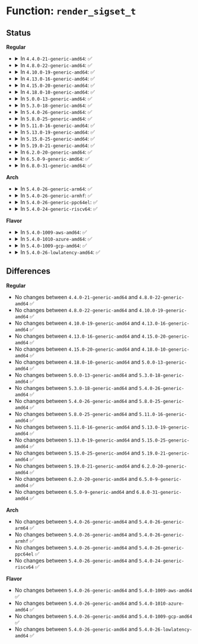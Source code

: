 # Function: <code>render_sigset_t</code>

## Status
<b>Regular</b>
<ul>
<li>
<details>
<summary>In <code>4.4.0-21-generic-amd64</code>: ✅</summary>

```c
void render_sigset_t(struct seq_file * m, const char * header, sigset_t * set)
```

```json
{
  "name": "render_sigset_t",
  "collision_type": "Unique Global",
  "inline_type": "No",
  "funcs": [
    {
      "addr": 18446744071581469040,
      "name": "render_sigset_t",
      "external": true,
      "loc": "fs/proc/array.c:220",
      "file": "fs/proc/array.c",
      "inline": "seen, unknown",
      "caller_inline": [],
      "caller_func": [
        "fs/signalfd.c:signalfd_show_fdinfo",
        "fs/proc/array.c:proc_pid_status",
        "fs/proc/array.c:proc_pid_status",
        "fs/proc/array.c:proc_pid_status",
        "fs/proc/array.c:proc_pid_status",
        "fs/proc/array.c:proc_pid_status"
      ]
    }
  ],
  "symbols": [
    {
      "addr": 18446744071581469040,
      "name": "render_sigset_t",
      "section": ".text",
      "bind": "STB_GLOBAL",
      "size": 143
    }
  ]
}
```
</details>
</li>
<li>
<details>
<summary>In <code>4.8.0-22-generic-amd64</code>: ✅</summary>

```c
void render_sigset_t(struct seq_file * m, const char * header, sigset_t * set)
```

```json
{
  "name": "render_sigset_t",
  "collision_type": "Unique Global",
  "inline_type": "No",
  "funcs": [
    {
      "addr": 18446744071581653456,
      "name": "render_sigset_t",
      "external": true,
      "loc": "fs/proc/array.c:238",
      "file": "fs/proc/array.c",
      "inline": "seen, unknown",
      "caller_inline": [],
      "caller_func": [
        "fs/signalfd.c:signalfd_show_fdinfo",
        "fs/proc/array.c:proc_pid_status",
        "fs/proc/array.c:proc_pid_status",
        "fs/proc/array.c:proc_pid_status",
        "fs/proc/array.c:proc_pid_status",
        "fs/proc/array.c:proc_pid_status"
      ]
    }
  ],
  "symbols": [
    {
      "addr": 18446744071581653456,
      "name": "render_sigset_t",
      "section": ".text",
      "bind": "STB_GLOBAL",
      "size": 149
    }
  ]
}
```
</details>
</li>
<li>
<details>
<summary>In <code>4.10.0-19-generic-amd64</code>: ✅</summary>

```c
void render_sigset_t(struct seq_file * m, const char * header, sigset_t * set)
```

```json
{
  "name": "render_sigset_t",
  "collision_type": "Unique Global",
  "inline_type": "No",
  "funcs": [
    {
      "addr": 18446744071581741760,
      "name": "render_sigset_t",
      "external": true,
      "loc": "fs/proc/array.c:232",
      "file": "fs/proc/array.c",
      "inline": "seen, unknown",
      "caller_inline": [],
      "caller_func": [
        "fs/signalfd.c:signalfd_show_fdinfo",
        "fs/proc/array.c:proc_pid_status",
        "fs/proc/array.c:proc_pid_status",
        "fs/proc/array.c:proc_pid_status",
        "fs/proc/array.c:proc_pid_status",
        "fs/proc/array.c:proc_pid_status"
      ]
    }
  ],
  "symbols": [
    {
      "addr": 18446744071581741760,
      "name": "render_sigset_t",
      "section": ".text",
      "bind": "STB_GLOBAL",
      "size": 162
    }
  ]
}
```
</details>
</li>
<li>
<details>
<summary>In <code>4.13.0-16-generic-amd64</code>: ✅</summary>

```c
void render_sigset_t(struct seq_file * m, const char * header, sigset_t * set)
```

```json
{
  "name": "render_sigset_t",
  "collision_type": "Unique Global",
  "inline_type": "No",
  "funcs": [
    {
      "addr": 18446744071581795648,
      "name": "render_sigset_t",
      "external": true,
      "loc": "fs/proc/array.c:236",
      "file": "fs/proc/array.c",
      "inline": "seen, unknown",
      "caller_inline": [],
      "caller_func": [
        "fs/signalfd.c:signalfd_show_fdinfo",
        "fs/proc/array.c:proc_pid_status",
        "fs/proc/array.c:proc_pid_status",
        "fs/proc/array.c:proc_pid_status",
        "fs/proc/array.c:proc_pid_status",
        "fs/proc/array.c:proc_pid_status"
      ]
    }
  ],
  "symbols": [
    {
      "addr": 18446744071581795648,
      "name": "render_sigset_t",
      "section": ".text",
      "bind": "STB_GLOBAL",
      "size": 162
    }
  ]
}
```
</details>
</li>
<li>
<details>
<summary>In <code>4.15.0-20-generic-amd64</code>: ✅</summary>

```c
void render_sigset_t(struct seq_file * m, const char * header, sigset_t * set)
```

```json
{
  "name": "render_sigset_t",
  "collision_type": "Unique Global",
  "inline_type": "No",
  "funcs": [
    {
      "addr": 18446744071581945216,
      "name": "render_sigset_t",
      "external": true,
      "loc": "fs/proc/array.c:233",
      "file": "fs/proc/array.c",
      "inline": "seen, unknown",
      "caller_inline": [],
      "caller_func": [
        "fs/signalfd.c:signalfd_show_fdinfo",
        "fs/proc/array.c:proc_pid_status",
        "fs/proc/array.c:proc_pid_status",
        "fs/proc/array.c:proc_pid_status",
        "fs/proc/array.c:proc_pid_status",
        "fs/proc/array.c:proc_pid_status"
      ]
    }
  ],
  "symbols": [
    {
      "addr": 18446744071581945216,
      "name": "render_sigset_t",
      "section": ".text",
      "bind": "STB_GLOBAL",
      "size": 162
    }
  ]
}
```
</details>
</li>
<li>
<details>
<summary>In <code>4.18.0-10-generic-amd64</code>: ✅</summary>

```c
void render_sigset_t(struct seq_file * m, const char * header, sigset_t * set)
```

```json
{
  "name": "render_sigset_t",
  "collision_type": "Unique Global",
  "inline_type": "No",
  "funcs": [
    {
      "addr": 18446744071582130592,
      "name": "render_sigset_t",
      "external": true,
      "loc": "fs/proc/array.c:229",
      "file": "fs/proc/array.c",
      "inline": "seen, unknown",
      "caller_inline": [],
      "caller_func": [
        "fs/signalfd.c:signalfd_show_fdinfo",
        "fs/proc/array.c:proc_pid_status",
        "fs/proc/array.c:proc_pid_status",
        "fs/proc/array.c:proc_pid_status",
        "fs/proc/array.c:proc_pid_status",
        "fs/proc/array.c:proc_pid_status"
      ]
    }
  ],
  "symbols": [
    {
      "addr": 18446744071582130592,
      "name": "render_sigset_t",
      "section": ".text",
      "bind": "STB_GLOBAL",
      "size": 164
    }
  ]
}
```
</details>
</li>
<li>
<details>
<summary>In <code>5.0.0-13-generic-amd64</code>: ✅</summary>

```c
void render_sigset_t(struct seq_file * m, const char * header, sigset_t * set)
```

```json
{
  "name": "render_sigset_t",
  "collision_type": "Unique Global",
  "inline_type": "No",
  "funcs": [
    {
      "addr": 18446744071582225072,
      "name": "render_sigset_t",
      "external": true,
      "loc": "fs/proc/array.c:229",
      "file": "fs/proc/array.c",
      "inline": "seen, unknown",
      "caller_inline": [],
      "caller_func": [
        "fs/signalfd.c:signalfd_show_fdinfo",
        "fs/proc/array.c:proc_pid_status",
        "fs/proc/array.c:proc_pid_status",
        "fs/proc/array.c:proc_pid_status",
        "fs/proc/array.c:proc_pid_status",
        "fs/proc/array.c:proc_pid_status"
      ]
    }
  ],
  "symbols": [
    {
      "addr": 18446744071582225072,
      "name": "render_sigset_t",
      "section": ".text",
      "bind": "STB_GLOBAL",
      "size": 164
    }
  ]
}
```
</details>
</li>
<li>
<details>
<summary>In <code>5.3.0-18-generic-amd64</code>: ✅</summary>

```c
void render_sigset_t(struct seq_file * m, const char * header, sigset_t * set)
```

```json
{
  "name": "render_sigset_t",
  "collision_type": "Unique Global",
  "inline_type": "No",
  "funcs": [
    {
      "addr": 18446744071582390608,
      "name": "render_sigset_t",
      "external": true,
      "loc": "fs/proc/array.c:229",
      "file": "fs/proc/array.c",
      "inline": "seen, unknown",
      "caller_inline": [],
      "caller_func": [
        "fs/signalfd.c:signalfd_show_fdinfo",
        "fs/proc/array.c:proc_pid_status",
        "fs/proc/array.c:proc_pid_status",
        "fs/proc/array.c:proc_pid_status",
        "fs/proc/array.c:proc_pid_status",
        "fs/proc/array.c:proc_pid_status"
      ]
    }
  ],
  "symbols": [
    {
      "addr": 18446744071582390608,
      "name": "render_sigset_t",
      "section": ".text",
      "bind": "STB_GLOBAL",
      "size": 152
    }
  ]
}
```
</details>
</li>
<li>
<details>
<summary>In <code>5.4.0-26-generic-amd64</code>: ✅</summary>

```c
void render_sigset_t(struct seq_file * m, const char * header, sigset_t * set)
```

```json
{
  "name": "render_sigset_t",
  "collision_type": "Unique Global",
  "inline_type": "No",
  "funcs": [
    {
      "addr": 18446744071582489520,
      "name": "render_sigset_t",
      "external": true,
      "loc": "fs/proc/array.c:229",
      "file": "fs/proc/array.c",
      "inline": "seen, unknown",
      "caller_inline": [],
      "caller_func": [
        "fs/signalfd.c:signalfd_show_fdinfo",
        "fs/proc/array.c:proc_pid_status",
        "fs/proc/array.c:proc_pid_status",
        "fs/proc/array.c:proc_pid_status",
        "fs/proc/array.c:proc_pid_status",
        "fs/proc/array.c:proc_pid_status"
      ]
    }
  ],
  "symbols": [
    {
      "addr": 18446744071582489520,
      "name": "render_sigset_t",
      "section": ".text",
      "bind": "STB_GLOBAL",
      "size": 152
    }
  ]
}
```
</details>
</li>
<li>
<details>
<summary>In <code>5.8.0-25-generic-amd64</code>: ✅</summary>

```c
void render_sigset_t(struct seq_file * m, const char * header, sigset_t * set)
```

```json
{
  "name": "render_sigset_t",
  "collision_type": "Unique Global",
  "inline_type": "No",
  "funcs": [
    {
      "addr": 18446744071582788720,
      "name": "render_sigset_t",
      "external": true,
      "loc": "fs/proc/array.c:228",
      "file": "fs/proc/array.c",
      "inline": "seen, unknown",
      "caller_inline": [],
      "caller_func": [
        "fs/signalfd.c:signalfd_show_fdinfo",
        "fs/proc/array.c:proc_pid_status",
        "fs/proc/array.c:proc_pid_status",
        "fs/proc/array.c:proc_pid_status",
        "fs/proc/array.c:proc_pid_status",
        "fs/proc/array.c:proc_pid_status"
      ]
    }
  ],
  "symbols": [
    {
      "addr": 18446744071582788720,
      "name": "render_sigset_t",
      "section": ".text",
      "bind": "STB_GLOBAL",
      "size": 152
    }
  ]
}
```
</details>
</li>
<li>
<details>
<summary>In <code>5.11.0-16-generic-amd64</code>: ✅</summary>

```c
void render_sigset_t(struct seq_file * m, const char * header, sigset_t * set)
```

```json
{
  "name": "render_sigset_t",
  "collision_type": "Unique Global",
  "inline_type": "No",
  "funcs": [
    {
      "addr": 18446744071582862848,
      "name": "render_sigset_t",
      "external": true,
      "loc": "fs/proc/array.c:229",
      "file": "fs/proc/array.c",
      "inline": "seen, unknown",
      "caller_inline": [],
      "caller_func": [
        "fs/signalfd.c:signalfd_show_fdinfo",
        "fs/proc/array.c:proc_pid_status",
        "fs/proc/array.c:proc_pid_status",
        "fs/proc/array.c:proc_pid_status",
        "fs/proc/array.c:proc_pid_status",
        "fs/proc/array.c:proc_pid_status"
      ]
    }
  ],
  "symbols": [
    {
      "addr": 18446744071582862848,
      "name": "render_sigset_t",
      "section": ".text",
      "bind": "STB_GLOBAL",
      "size": 152
    }
  ]
}
```
</details>
</li>
<li>
<details>
<summary>In <code>5.13.0-19-generic-amd64</code>: ✅</summary>

```c
void render_sigset_t(struct seq_file * m, const char * header, sigset_t * set)
```

```json
{
  "name": "render_sigset_t",
  "collision_type": "Unique Global",
  "inline_type": "No",
  "funcs": [
    {
      "addr": 18446744071582891056,
      "name": "render_sigset_t",
      "external": true,
      "loc": "fs/proc/array.c:229",
      "file": "fs/proc/array.c",
      "inline": "seen, unknown",
      "caller_inline": [],
      "caller_func": [
        "fs/signalfd.c:signalfd_show_fdinfo",
        "fs/proc/array.c:proc_pid_status",
        "fs/proc/array.c:proc_pid_status",
        "fs/proc/array.c:proc_pid_status",
        "fs/proc/array.c:proc_pid_status",
        "fs/proc/array.c:proc_pid_status"
      ]
    }
  ],
  "symbols": [
    {
      "addr": 18446744071582891056,
      "name": "render_sigset_t",
      "section": ".text",
      "bind": "STB_GLOBAL",
      "size": 152
    }
  ]
}
```
</details>
</li>
<li>
<details>
<summary>In <code>5.15.0-25-generic-amd64</code>: ✅</summary>

```c
void render_sigset_t(struct seq_file * m, const char * header, sigset_t * set)
```

```json
{
  "name": "render_sigset_t",
  "collision_type": "Unique Global",
  "inline_type": "No",
  "funcs": [
    {
      "addr": 18446744071583224512,
      "name": "render_sigset_t",
      "external": true,
      "loc": "fs/proc/array.c:219",
      "file": "fs/proc/array.c",
      "inline": "seen, unknown",
      "caller_inline": [],
      "caller_func": [
        "fs/signalfd.c:signalfd_show_fdinfo",
        "fs/proc/array.c:proc_pid_status",
        "fs/proc/array.c:proc_pid_status",
        "fs/proc/array.c:proc_pid_status",
        "fs/proc/array.c:proc_pid_status",
        "fs/proc/array.c:proc_pid_status"
      ]
    }
  ],
  "symbols": [
    {
      "addr": 18446744071583224512,
      "name": "render_sigset_t",
      "section": ".text",
      "bind": "STB_GLOBAL",
      "size": 152
    }
  ]
}
```
</details>
</li>
<li>
<details>
<summary>In <code>5.19.0-21-generic-amd64</code>: ✅</summary>

```c
void render_sigset_t(struct seq_file * m, const char * header, sigset_t * set)
```

```json
{
  "name": "render_sigset_t",
  "collision_type": "Unique Global",
  "inline_type": "No",
  "funcs": [
    {
      "addr": 18446744071583722480,
      "name": "render_sigset_t",
      "external": true,
      "loc": "fs/proc/array.c:221",
      "file": "fs/proc/array.c",
      "inline": "seen, unknown",
      "caller_inline": [],
      "caller_func": [
        "fs/signalfd.c:signalfd_show_fdinfo",
        "fs/proc/array.c:proc_pid_status",
        "fs/proc/array.c:proc_pid_status",
        "fs/proc/array.c:proc_pid_status",
        "fs/proc/array.c:proc_pid_status",
        "fs/proc/array.c:proc_pid_status"
      ]
    }
  ],
  "symbols": [
    {
      "addr": 18446744071583722480,
      "name": "render_sigset_t",
      "section": ".text",
      "bind": "STB_GLOBAL",
      "size": 155
    }
  ]
}
```
</details>
</li>
<li>
<details>
<summary>In <code>6.2.0-20-generic-amd64</code>: ✅</summary>

```c
void render_sigset_t(struct seq_file * m, const char * header, sigset_t * set)
```

```json
{
  "name": "render_sigset_t",
  "collision_type": "Unique Global",
  "inline_type": "No",
  "funcs": [
    {
      "addr": 18446744071584334400,
      "name": "render_sigset_t",
      "external": true,
      "loc": "fs/proc/array.c:224",
      "file": "fs/proc/array.c",
      "inline": "seen, unknown",
      "caller_inline": [],
      "caller_func": [
        "fs/signalfd.c:signalfd_show_fdinfo",
        "fs/proc/array.c:proc_pid_status",
        "fs/proc/array.c:proc_pid_status",
        "fs/proc/array.c:proc_pid_status",
        "fs/proc/array.c:proc_pid_status",
        "fs/proc/array.c:proc_pid_status"
      ]
    }
  ],
  "symbols": [
    {
      "addr": 18446744071584334400,
      "name": "render_sigset_t",
      "section": ".text",
      "bind": "STB_GLOBAL",
      "size": 155
    }
  ]
}
```
</details>
</li>
<li>
<details>
<summary>In <code>6.5.0-9-generic-amd64</code>: ✅</summary>

```c
void render_sigset_t(struct seq_file * m, const char * header, sigset_t * set)
```

```json
{
  "name": "render_sigset_t",
  "collision_type": "Unique Global",
  "inline_type": "No",
  "funcs": [
    {
      "addr": 18446744071584564576,
      "name": "render_sigset_t",
      "external": true,
      "loc": "fs/proc/array.c:227",
      "file": "fs/proc/array.c",
      "inline": "seen, unknown",
      "caller_inline": [],
      "caller_func": [
        "fs/signalfd.c:signalfd_show_fdinfo",
        "fs/proc/array.c:proc_pid_status",
        "fs/proc/array.c:proc_pid_status",
        "fs/proc/array.c:proc_pid_status",
        "fs/proc/array.c:proc_pid_status",
        "fs/proc/array.c:proc_pid_status"
      ]
    }
  ],
  "symbols": [
    {
      "addr": 18446744071584564576,
      "name": "render_sigset_t",
      "section": ".text",
      "bind": "STB_GLOBAL",
      "size": 163
    }
  ]
}
```
</details>
</li>
<li>
<details>
<summary>In <code>6.8.0-31-generic-amd64</code>: ✅</summary>

```c
void render_sigset_t(struct seq_file * m, const char * header, sigset_t * set)
```

```json
{
  "name": "render_sigset_t",
  "collision_type": "Unique Global",
  "inline_type": "No",
  "funcs": [
    {
      "addr": 18446744071584796432,
      "name": "render_sigset_t",
      "external": true,
      "loc": "fs/proc/array.c:227",
      "file": "fs/proc/array.c",
      "inline": "seen, unknown",
      "caller_inline": [],
      "caller_func": [
        "fs/signalfd.c:signalfd_show_fdinfo",
        "fs/proc/array.c:proc_pid_status",
        "fs/proc/array.c:proc_pid_status",
        "fs/proc/array.c:proc_pid_status",
        "fs/proc/array.c:proc_pid_status",
        "fs/proc/array.c:proc_pid_status"
      ]
    }
  ],
  "symbols": [
    {
      "addr": 18446744071584796432,
      "name": "render_sigset_t",
      "section": ".text",
      "bind": "STB_GLOBAL",
      "size": 163
    }
  ]
}
```
</details>
</li>
</ul>
<b>Arch</b>
<ul>
<li>
<details>
<summary>In <code>5.4.0-26-generic-arm64</code>: ✅</summary>

```c
void render_sigset_t(struct seq_file * m, const char * header, sigset_t * set)
```

```json
{
  "name": "render_sigset_t",
  "collision_type": "Unique Global",
  "inline_type": "No",
  "funcs": [
    {
      "addr": 18446603336494112104,
      "name": "render_sigset_t",
      "external": true,
      "loc": "fs/proc/array.c:229",
      "file": "fs/proc/array.c",
      "inline": "seen, unknown",
      "caller_inline": [],
      "caller_func": [
        "fs/signalfd.c:signalfd_show_fdinfo",
        "fs/proc/array.c:proc_pid_status",
        "fs/proc/array.c:proc_pid_status",
        "fs/proc/array.c:proc_pid_status",
        "fs/proc/array.c:proc_pid_status",
        "fs/proc/array.c:proc_pid_status"
      ]
    }
  ],
  "symbols": [
    {
      "addr": 18446603336494112104,
      "name": "render_sigset_t",
      "section": ".text",
      "bind": "STB_GLOBAL",
      "size": 188
    }
  ]
}
```
</details>
</li>
<li>
<details>
<summary>In <code>5.4.0-26-generic-armhf</code>: ✅</summary>

```c
void render_sigset_t(struct seq_file * m, const char * header, sigset_t * set)
```

```json
{
  "name": "render_sigset_t",
  "collision_type": "Unique Global",
  "inline_type": "No",
  "funcs": [
    {
      "addr": 3227561732,
      "name": "render_sigset_t",
      "external": true,
      "loc": "fs/proc/array.c:229",
      "file": "fs/proc/array.c",
      "inline": "seen, unknown",
      "caller_inline": [],
      "caller_func": [
        "fs/signalfd.c:signalfd_show_fdinfo",
        "fs/proc/array.c:proc_pid_status",
        "fs/proc/array.c:proc_pid_status",
        "fs/proc/array.c:proc_pid_status",
        "fs/proc/array.c:proc_pid_status",
        "fs/proc/array.c:proc_pid_status"
      ]
    }
  ],
  "symbols": [
    {
      "addr": 3227561732,
      "name": "render_sigset_t",
      "section": ".text",
      "bind": "STB_GLOBAL",
      "size": 188
    }
  ]
}
```
</details>
</li>
<li>
<details>
<summary>In <code>5.4.0-26-generic-ppc64el</code>: ✅</summary>

```c
void render_sigset_t(struct seq_file * m, const char * header, sigset_t * set)
```

```json
{
  "name": "render_sigset_t",
  "collision_type": "Unique Global",
  "inline_type": "No",
  "funcs": [
    {
      "addr": 13835058055287781648,
      "name": "render_sigset_t",
      "external": true,
      "loc": "fs/proc/array.c:229",
      "file": "fs/proc/array.c",
      "inline": "seen, unknown",
      "caller_inline": [],
      "caller_func": [
        "fs/signalfd.c:signalfd_show_fdinfo",
        "fs/proc/array.c:proc_pid_status",
        "fs/proc/array.c:proc_pid_status",
        "fs/proc/array.c:proc_pid_status",
        "fs/proc/array.c:proc_pid_status",
        "fs/proc/array.c:proc_pid_status"
      ]
    }
  ],
  "symbols": [
    {
      "addr": 13835058055287781648,
      "name": "render_sigset_t",
      "section": ".text",
      "bind": "STB_GLOBAL",
      "size": 256
    }
  ]
}
```
</details>
</li>
<li>
<details>
<summary>In <code>5.4.0-24-generic-riscv64</code>: ✅</summary>

```c
void render_sigset_t(struct seq_file * m, const char * header, sigset_t * set)
```

```json
{
  "name": "render_sigset_t",
  "collision_type": "Unique Global",
  "inline_type": "No",
  "funcs": [
    {
      "addr": 18446743936273595852,
      "name": "render_sigset_t",
      "external": true,
      "loc": "fs/proc/array.c:229",
      "file": "fs/proc/array.c",
      "inline": "seen, unknown",
      "caller_inline": [],
      "caller_func": [
        "fs/signalfd.c:signalfd_show_fdinfo",
        "fs/proc/array.c:proc_pid_status",
        "fs/proc/array.c:proc_pid_status",
        "fs/proc/array.c:proc_pid_status",
        "fs/proc/array.c:proc_pid_status",
        "fs/proc/array.c:proc_pid_status"
      ]
    }
  ],
  "symbols": [
    {
      "addr": 18446743936273595852,
      "name": "render_sigset_t",
      "section": ".text",
      "bind": "STB_GLOBAL",
      "size": 168
    }
  ]
}
```
</details>
</li>
</ul>
<b>Flavor</b>
<ul>
<li>
<details>
<summary>In <code>5.4.0-1009-aws-amd64</code>: ✅</summary>

```c
void render_sigset_t(struct seq_file * m, const char * header, sigset_t * set)
```

```json
{
  "name": "render_sigset_t",
  "collision_type": "Unique Global",
  "inline_type": "No",
  "funcs": [
    {
      "addr": 18446744071582458256,
      "name": "render_sigset_t",
      "external": true,
      "loc": "fs/proc/array.c:229",
      "file": "fs/proc/array.c",
      "inline": "seen, unknown",
      "caller_inline": [],
      "caller_func": [
        "fs/signalfd.c:signalfd_show_fdinfo",
        "fs/proc/array.c:proc_pid_status",
        "fs/proc/array.c:proc_pid_status",
        "fs/proc/array.c:proc_pid_status",
        "fs/proc/array.c:proc_pid_status",
        "fs/proc/array.c:proc_pid_status"
      ]
    }
  ],
  "symbols": [
    {
      "addr": 18446744071582458256,
      "name": "render_sigset_t",
      "section": ".text",
      "bind": "STB_GLOBAL",
      "size": 152
    }
  ]
}
```
</details>
</li>
<li>
<details>
<summary>In <code>5.4.0-1010-azure-amd64</code>: ✅</summary>

```c
void render_sigset_t(struct seq_file * m, const char * header, sigset_t * set)
```

```json
{
  "name": "render_sigset_t",
  "collision_type": "Unique Global",
  "inline_type": "No",
  "funcs": [
    {
      "addr": 18446744071582395488,
      "name": "render_sigset_t",
      "external": true,
      "loc": "fs/proc/array.c:229",
      "file": "fs/proc/array.c",
      "inline": "seen, unknown",
      "caller_inline": [],
      "caller_func": [
        "fs/signalfd.c:signalfd_show_fdinfo",
        "fs/proc/array.c:proc_pid_status",
        "fs/proc/array.c:proc_pid_status",
        "fs/proc/array.c:proc_pid_status",
        "fs/proc/array.c:proc_pid_status",
        "fs/proc/array.c:proc_pid_status"
      ]
    }
  ],
  "symbols": [
    {
      "addr": 18446744071582395488,
      "name": "render_sigset_t",
      "section": ".text",
      "bind": "STB_GLOBAL",
      "size": 152
    }
  ]
}
```
</details>
</li>
<li>
<details>
<summary>In <code>5.4.0-1009-gcp-amd64</code>: ✅</summary>

```c
void render_sigset_t(struct seq_file * m, const char * header, sigset_t * set)
```

```json
{
  "name": "render_sigset_t",
  "collision_type": "Unique Global",
  "inline_type": "No",
  "funcs": [
    {
      "addr": 18446744071582448736,
      "name": "render_sigset_t",
      "external": true,
      "loc": "fs/proc/array.c:229",
      "file": "fs/proc/array.c",
      "inline": "seen, unknown",
      "caller_inline": [],
      "caller_func": [
        "fs/signalfd.c:signalfd_show_fdinfo",
        "fs/proc/array.c:proc_pid_status",
        "fs/proc/array.c:proc_pid_status",
        "fs/proc/array.c:proc_pid_status",
        "fs/proc/array.c:proc_pid_status",
        "fs/proc/array.c:proc_pid_status"
      ]
    }
  ],
  "symbols": [
    {
      "addr": 18446744071582448736,
      "name": "render_sigset_t",
      "section": ".text",
      "bind": "STB_GLOBAL",
      "size": 152
    }
  ]
}
```
</details>
</li>
<li>
<details>
<summary>In <code>5.4.0-26-lowlatency-amd64</code>: ✅</summary>

```c
void render_sigset_t(struct seq_file * m, const char * header, sigset_t * set)
```

```json
{
  "name": "render_sigset_t",
  "collision_type": "Unique Global",
  "inline_type": "No",
  "funcs": [
    {
      "addr": 18446744071582529008,
      "name": "render_sigset_t",
      "external": true,
      "loc": "fs/proc/array.c:229",
      "file": "fs/proc/array.c",
      "inline": "seen, unknown",
      "caller_inline": [],
      "caller_func": [
        "fs/signalfd.c:signalfd_show_fdinfo",
        "fs/proc/array.c:proc_pid_status",
        "fs/proc/array.c:proc_pid_status",
        "fs/proc/array.c:proc_pid_status",
        "fs/proc/array.c:proc_pid_status",
        "fs/proc/array.c:proc_pid_status"
      ]
    }
  ],
  "symbols": [
    {
      "addr": 18446744071582529008,
      "name": "render_sigset_t",
      "section": ".text",
      "bind": "STB_GLOBAL",
      "size": 152
    }
  ]
}
```
</details>
</li>
</ul>

## Differences
<b>Regular</b>
<ul>
<li>
No changes between <code>4.4.0-21-generic-amd64</code> and <code>4.8.0-22-generic-amd64</code> ✅
</li>
<li>
No changes between <code>4.8.0-22-generic-amd64</code> and <code>4.10.0-19-generic-amd64</code> ✅
</li>
<li>
No changes between <code>4.10.0-19-generic-amd64</code> and <code>4.13.0-16-generic-amd64</code> ✅
</li>
<li>
No changes between <code>4.13.0-16-generic-amd64</code> and <code>4.15.0-20-generic-amd64</code> ✅
</li>
<li>
No changes between <code>4.15.0-20-generic-amd64</code> and <code>4.18.0-10-generic-amd64</code> ✅
</li>
<li>
No changes between <code>4.18.0-10-generic-amd64</code> and <code>5.0.0-13-generic-amd64</code> ✅
</li>
<li>
No changes between <code>5.0.0-13-generic-amd64</code> and <code>5.3.0-18-generic-amd64</code> ✅
</li>
<li>
No changes between <code>5.3.0-18-generic-amd64</code> and <code>5.4.0-26-generic-amd64</code> ✅
</li>
<li>
No changes between <code>5.4.0-26-generic-amd64</code> and <code>5.8.0-25-generic-amd64</code> ✅
</li>
<li>
No changes between <code>5.8.0-25-generic-amd64</code> and <code>5.11.0-16-generic-amd64</code> ✅
</li>
<li>
No changes between <code>5.11.0-16-generic-amd64</code> and <code>5.13.0-19-generic-amd64</code> ✅
</li>
<li>
No changes between <code>5.13.0-19-generic-amd64</code> and <code>5.15.0-25-generic-amd64</code> ✅
</li>
<li>
No changes between <code>5.15.0-25-generic-amd64</code> and <code>5.19.0-21-generic-amd64</code> ✅
</li>
<li>
No changes between <code>5.19.0-21-generic-amd64</code> and <code>6.2.0-20-generic-amd64</code> ✅
</li>
<li>
No changes between <code>6.2.0-20-generic-amd64</code> and <code>6.5.0-9-generic-amd64</code> ✅
</li>
<li>
No changes between <code>6.5.0-9-generic-amd64</code> and <code>6.8.0-31-generic-amd64</code> ✅
</li>
</ul>
<b>Arch</b>
<ul>
<li>
No changes between <code>5.4.0-26-generic-amd64</code> and <code>5.4.0-26-generic-arm64</code> ✅
</li>
<li>
No changes between <code>5.4.0-26-generic-amd64</code> and <code>5.4.0-26-generic-armhf</code> ✅
</li>
<li>
No changes between <code>5.4.0-26-generic-amd64</code> and <code>5.4.0-26-generic-ppc64el</code> ✅
</li>
<li>
No changes between <code>5.4.0-26-generic-amd64</code> and <code>5.4.0-24-generic-riscv64</code> ✅
</li>
</ul>
<b>Flavor</b>
<ul>
<li>
No changes between <code>5.4.0-26-generic-amd64</code> and <code>5.4.0-1009-aws-amd64</code> ✅
</li>
<li>
No changes between <code>5.4.0-26-generic-amd64</code> and <code>5.4.0-1010-azure-amd64</code> ✅
</li>
<li>
No changes between <code>5.4.0-26-generic-amd64</code> and <code>5.4.0-1009-gcp-amd64</code> ✅
</li>
<li>
No changes between <code>5.4.0-26-generic-amd64</code> and <code>5.4.0-26-lowlatency-amd64</code> ✅
</li>
</ul>
